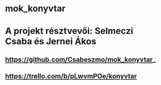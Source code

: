 # mok_konyvtar

# A projekt résztvevői: Selmeczi Csaba és Jernei Ákos

## https://github.com/Csabeszmo/mok_konyvtar_
## https://trello.com/b/pLwvmPOe/konyvtar